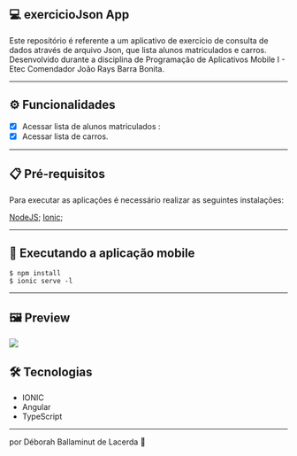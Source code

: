## 💻 exercicioJson App
Este repositório é referente a um aplicativo de exercício de consulta de dados através de arquivo Json, que lista alunos matriculados e carros. Desenvolvido durante a disciplina de Programação de Aplicativos Mobile I - Etec Comendador João Rays Barra Bonita.

---

## ⚙️ Funcionalidades

- [x] Acessar lista de alunos matriculados :
- [x] Acessar lista de carros.

---

## 📋 Pré-requisitos
Para executar as aplicações é necessário realizar as seguintes instalações:

[NodeJS](https://nodejs.org/en/);
[Ionic](https://ionicframework.com/getting-started);

---

## 🧭 Executando a aplicação mobile

```
$ npm install
$ ionic serve -l 
```

---

## 🖼️ Preview
![](https://github.com/deballa/appExercicioJson/blob/main/appTarefaJson.gif)


## 🛠 Tecnologias

- IONIC
- Angular
- TypeScript

---

por Déborah Ballaminut de Lacerda 💜 